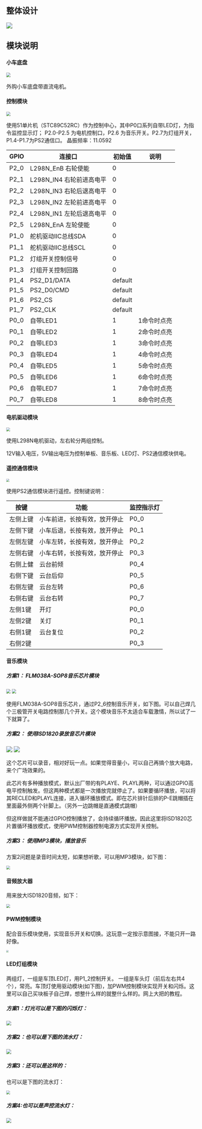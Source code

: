 ## 整体设计

![](integrate_archetecture.png)



## 模块说明

#### 小车底盘
<img src="modules/car.jpg" style="zoom:70%;" />

外购小车底盘带直流电机。


#### 控制模块
<img src="modules/51mcu.jpg" style="zoom: 70%;" />

使用51单片机（STC89C52RC）作为控制中心，其中P0口系列自带LED灯，为指令监控显示灯； P2.0-P2.5 为电机控制口，P2.6 为音乐开关。P2.7为灯组开关，P1.4-P1.7为PS2通信口。
晶振频率：11.0592

| GPIO | 连接口                        | 初始值  | 说明        |
| ---- | ----------------------------- | ------- | ----------- |
| P2_0 | L298N_EnB 右轮使能            | 0       |             |
| P2_1 | L298N_IN4 右轮前进高电平      | 0       |             |
| P2_2 | L298N_IN3 右轮后退高电平      | 0       |             |
| P2_3 | L298N_IN2 左轮前进高电平      | 0       |             |
| P2_4 | L298N_IN1 左轮后退高电平      | 0       |             |
| P2_5 | L298N_EnA 左轮使能            | 0       |             |
| P1_0 | 舵机驱动IIC总线SDA          | 0       |     |
| P1_1 | 舵机驱动IIC总线SCL           | 0       |   |
| P1_2 | 灯组开关控制信号          | 0       |     |
| P1_3 | 灯组开关控制回路           | 0       |   |
| P1_4 | PS2_D1/DATA                   | default |             |
| P1_5 | PS2_D0/CMD                    | default |             |
| P1_6 | PS2_CS                        | default |             |
| P1_7 | PS2_CLK                       | default |             |
| P0_0 | 自带LED1                      | 1       | 1命令时点亮 |
| P0_1 | 自带LED2                      | 1       | 2命令时点亮 |
| P0_2 | 自带LED3                      | 1       | 3命令时点亮 |
| P0_3 | 自带LED4                      | 1       | 4命令时点亮 |
| P0_4 | 自带LED5                      | 1       | 5命令时点亮 |
| P0_5 | 自带LED6                      | 1       | 6命令时点亮 |
| P0_6 | 自带LED7                      | 1       | 7命令时点亮 |
| P0_7 | 自带LED8                      | 1       | 8命令时点亮 |



#### 电机驱动模块
<img src="modules/L298N.png" style="zoom:60%;" />

使用L298N电机驱动，左右轮分两组控制。

12V输入电压，5V输出电压为控制单板、音乐板、LED灯、PS2通信模块供电。



#### 遥控通信模块

<img src="modules/ps2.jpg" style="zoom:50%;" />

使用PS2通信模块进行遥控。控制键说明：

| 按键     | 功能                         | 监控指示灯 |
| -------- | ---------------------------- | ---------- |
| 左侧上键 | 小车前进，长按有效，放开停止 | P0_0       |
| 左侧下键 | 小车后退，长按有效，放开停止 | P0_1       |
| 左侧左键 | 小车左转，长按有效，放开停止 | P0_2       |
| 左侧右键 | 小车右转，长按有效，放开停止 | P0_3       |
| 右侧上健 | 云台前倾                  | P0_4       |
| 右侧下键 | 云台后仰                  | P0_5       |
| 右侧左键 | 云台左转                  | P0_6       |
| 右侧右键 | 云台右转                  | P0_7       |
| 左侧1键  | 开灯                     | P0_0       |
| 左侧2键  | 关灯                     | P0_1       |
| 右侧1键  | 云台复位                  | P0_2       |
| 右侧2键  |                          | P0_3       |

#### 音乐模块

##### 方案1： FLM038A-SOP8音乐芯片模块

<img src="modules/flm038-sop8-body.jpg" style="zoom:70%;" />

<img src="modules/flm038-sop8-board.jpg" style="zoom:70%;" />

使用FLM038A-SOP8音乐芯片，通过P2_6控制音乐开关，如下图。可以自己焊几个三极管开关电路控制那几个开关。这个模块音乐不太适合车载激情，所以试了一下就算了。





##### 方案2： 使用ISD1820录放音芯片模块

<img src="modules/isd1820.jpg"/>

<img src="modules/isd1820_board.png"/>

这个芯片可以录音，相对好玩一点。如果觉得音量小，可以自己再搞个放大电路，来个广场效果的。

此芯片有多种播放模式，默认出厂带的有PLAYE、PLAYL两种，可以通过GPIO高电平控制触发。但这两种模式都是一次播放完就停止了。如果要循环播放，可以将其RECLED和PLAYL连接，进入循环播放模式。即在芯片排针后排的P-E跳帽插在里面最外侧两个针脚上。（另外一边跳帽是直通模式跳帽）

但这样做就不能通过GPIO控制播放了，会持续循环播放。因此这里将ISD1820芯片置循环播放模式，使用PWM控制器控制电源方式实现开关控制。



##### 方案3： 使用MP3模块，播放音乐

方案2问题是录音时间太短，如果想听歌，可以用MP3模块，如下图：

<img src="modules/mp3.jpg" style="zoom:60%;" />



#### 音频放大器

用来放大ISD1820音频，如下：

<img src="modules/AD828.jpg" style="zoom:60%;" />



#### PWM控制模块

配合音乐模块使用，实现音乐开关和切换。这玩意一定按示意图接，不能只开一路好像。

<img src="modules/pwm_mos.jpg" style="zoom:40%;" />

#### LED灯组模块

 两组灯，一组是车顶LED灯，用P1_2控制开关。 一组是车头灯（前后左右共4个），常亮。车顶灯使用驱动模块(如下图)，加PWM控制模块实现开关和闪烁。这里可以自己买块板子自己焊，想整什么样的就整什么样的。网上大把的教程。

##### 方案1：灯光可以是下图的闪烁灯：

<img src="modules/led_group.jpg" style="zoom:80%;" />

##### 方案2：也可以是下图的流水灯：

<img src="modules/led_flow_single_ctrl.jpg" style="zoom:80%;" />

##### 方案3：还可以是这样的：

也可以是下图的流水灯：

<img src="modules/led_flow_double_ctrl.png" style="zoom:60%;" />

##### 方案4:也可以是声控流水灯：

<img src="modules/music_led.jpg" style="zoom:80%;" />





